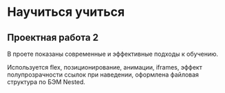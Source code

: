 # __Научиться учиться__
## Проектная работа 2

В проете показаны современные и эффективные подходы к обучению.

Используется flex, позиционирование, анимации, iframes, эффект полупрозрачности ссылок при наведении, оформлена файловая структура по БЭМ Nested.

